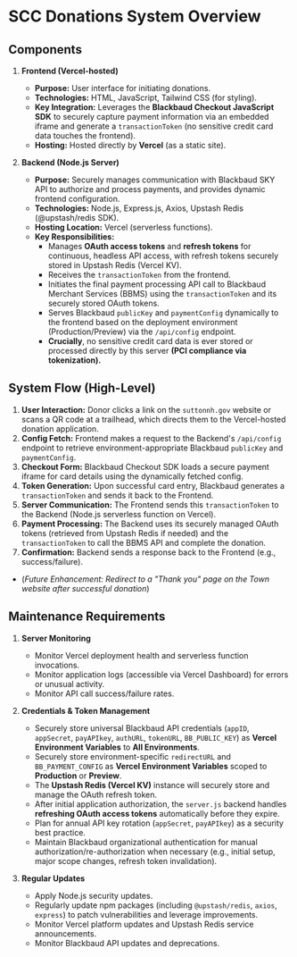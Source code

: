 # SCC Donations System Overview

## Components

1. **Frontend (Vercel-hosted)**
    * **Purpose:** User interface for initiating donations.
    * **Technologies:** HTML, JavaScript, Tailwind CSS (for styling).
    * **Key Integration:** Leverages the **Blackbaud Checkout JavaScript SDK** to securely capture payment information via an embedded iframe and generate a `transactionToken` (no sensitive credit card data touches the frontend).
    * **Hosting:** Hosted directly by **Vercel** (as a static site).

2. **Backend (Node.js Server)**
    * **Purpose:** Securely manages communication with Blackbaud SKY API to authorize and process payments, and provides dynamic frontend configuration.
    * **Technologies:** Node.js, Express.js, Axios, Upstash Redis (@upstash/redis SDK).
    * **Hosting Location:** Vercel (serverless functions).
    * **Key Responsibilities:**
        * Manages **OAuth access tokens** and **refresh tokens** for continuous, headless API access, with refresh tokens securely stored in Upstash Redis (Vercel KV).
        * Receives the `transactionToken` from the frontend.
        * Initiates the final payment processing API call to Blackbaud Merchant Services (BBMS) using the `transactionToken` and its securely stored OAuth tokens.
        * Serves Blackbaud `publicKey` and `paymentConfig` dynamically to the frontend based on the deployment environment (Production/Preview) via the `/api/config` endpoint.
        * **Crucially**, no sensitive credit card data is ever stored or processed directly by this server **(PCI compliance via tokenization).**

## System Flow (High-Level)

1. **User Interaction:** Donor clicks a link on the `suttonnh.gov` website or scans a QR code at a trailhead, which directs them to the Vercel-hosted donation application.
2. **Config Fetch:** Frontend makes a request to the Backend's `/api/config` endpoint to retrieve environment-appropriate Blackbaud `publicKey` and `paymentConfig`.
3. **Checkout Form:** Blackbaud Checkout SDK loads a secure payment iframe for card details using the dynamically fetched config.
4. **Token Generation:** Upon successful card entry, Blackbaud generates a `transactionToken` and sends it back to the Frontend.
5. **Server Communication:** The Frontend sends this `transactionToken` to the Backend (Node.js serverless function on Vercel).
6. **Payment Processing:** The Backend uses its securely managed OAuth tokens (retrieved from Upstash Redis if needed) and the `transactionToken` to call the BBMS API and complete the donation.
7. **Confirmation:** Backend sends a response back to the Frontend (e.g., success/failure).
* (*Future Enhancement: Redirect to a "Thank you" page on the Town website after successful donation*)

## Maintenance Requirements

1. **Server Monitoring**
    * Monitor Vercel deployment health and serverless function invocations.
    * Monitor application logs (accessible via Vercel Dashboard) for errors or unusual activity.
    * Monitor API call success/failure rates.

2. **Credentials & Token Management**
    * Securely store universal Blackbaud API credentials (`appID`, `appSecret`, `payAPIkey`, `authURL`, `tokenURL`, `BB_PUBLIC_KEY`) as **Vercel Environment Variables** to **All Environments**.
    * Securely store environment-specific `redirectURL` and `BB_PAYMENT_CONFIG` as **Vercel Environment Variables** scoped to **Production** or **Preview**.
    * The **Upstash Redis (Vercel KV)** instance will securely store and manage the OAuth refresh token.
    * After initial application authorization, the `server.js` backend handles **refreshing OAuth access tokens** automatically before they expire.
    * Plan for annual API key rotation (`appSecret`, `payAPIkey`) as a security best practice.
    * Maintain Blackbaud organizational authentication for manual authorization/re-authorization when necessary (e.g., initial setup, major scope changes, refresh token invalidation).

3. **Regular Updates**
    * Apply Node.js security updates.
    * Regularly update npm packages (including `@upstash/redis`, `axios`, `express`) to patch vulnerabilities and leverage improvements.
    * Monitor Vercel platform updates and Upstash Redis service announcements.
    * Monitor Blackbaud API updates and deprecations.